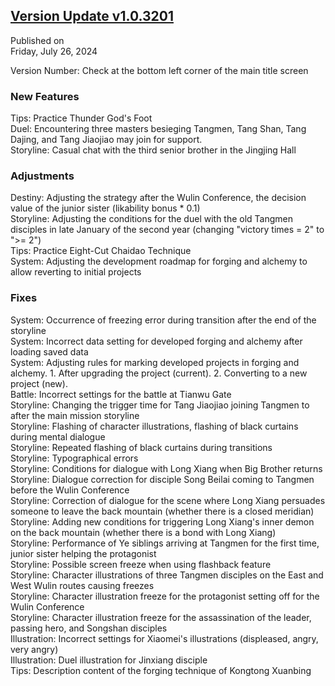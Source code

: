 ## [Version Update v1.0.3201](https://store.steampowered.com/news/app/1859910/view/4375894225709464855?l=tchinese)  

Published on  
Friday, July 26, 2024  

Version Number: Check at the bottom left corner of the main title screen  

### New Features  

Tips: Practice Thunder God's Foot  
Duel: Encountering three masters besieging Tangmen, Tang Shan, Tang Dajing, and Tang Jiaojiao may join for support.  
Storyline: Casual chat with the third senior brother in the Jingjing Hall  

### Adjustments  

Destiny: Adjusting the strategy after the Wulin Conference, the decision value of the junior sister (likability bonus * 0.1)  
Storyline: Adjusting the conditions for the duel with the old Tangmen disciples in late January of the second year (changing "victory times = 2" to ">= 2")  
Tips: Practice Eight-Cut Chaidao Technique  
System: Adjusting the development roadmap for forging and alchemy to allow reverting to initial projects  

### Fixes  

System: Occurrence of freezing error during transition after the end of the storyline  
System: Incorrect data setting for developed forging and alchemy after loading saved data  
System: Adjusting rules for marking developed projects in forging and alchemy. 1. After upgrading the project (current). 2. Converting to a new project (new).  
Battle: Incorrect settings for the battle at Tianwu Gate  
Storyline: Changing the trigger time for Tang Jiaojiao joining Tangmen to after the main mission storyline  
Storyline: Flashing of character illustrations, flashing of black curtains during mental dialogue  
Storyline: Repeated flashing of black curtains during transitions  
Storyline: Typographical errors  
Storyline: Conditions for dialogue with Long Xiang when Big Brother returns  
Storyline: Dialogue correction for disciple Song Beilai coming to Tangmen before the Wulin Conference  
Storyline: Correction of dialogue for the scene where Long Xiang persuades someone to leave the back mountain (whether there is a closed meridian)  
Storyline: Adding new conditions for triggering Long Xiang's inner demon on the back mountain (whether there is a bond with Long Xiang)  
Storyline: Performance of Ye siblings arriving at Tangmen for the first time, junior sister helping the protagonist  
Storyline: Possible screen freeze when using flashback feature  
Storyline: Character illustrations of three Tangmen disciples on the East and West Wulin routes causing freezes  
Storyline: Character illustration freeze for the protagonist setting off for the Wulin Conference  
Storyline: Character illustration freeze for the assassination of the leader, passing hero, and Songshan disciples  
Illustration: Incorrect settings for Xiaomei's illustrations (displeased, angry, very angry)  
Illustration: Duel illustration for Jinxiang disciple  
Tips: Description content of the forging technique of Kongtong Xuanbing